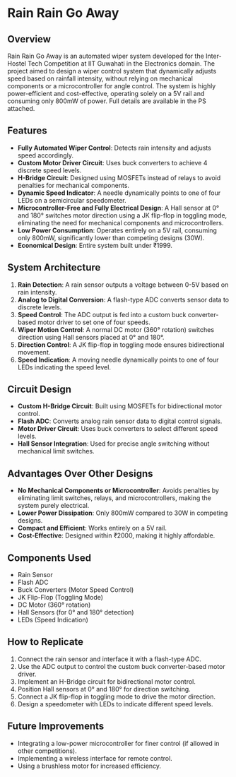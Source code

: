 # Rain Rain Go Away

## Overview
Rain Rain Go Away is an automated wiper system developed for the Inter-Hostel Tech Competition at IIT Guwahati in the Electronics domain. The project aimed to design a wiper control system that dynamically adjusts speed based on rainfall intensity, without relying on mechanical components or a microcontroller for angle control. The system is highly power-efficient and cost-effective, operating solely on a 5V rail and consuming only 800mW of power. Full details are available in the PS attached.

## Features
- **Fully Automated Wiper Control**: Detects rain intensity and adjusts speed accordingly.
- **Custom Motor Driver Circuit**: Uses buck converters to achieve 4 discrete speed levels.
- **H-Bridge Circuit**: Designed using MOSFETs instead of relays to avoid penalties for mechanical components.
- **Dynamic Speed Indicator**: A needle dynamically points to one of four LEDs on a semicircular speedometer.
- **Microcontroller-Free and Fully Electrical Design**: A Hall sensor at 0° and 180° switches motor direction using a JK flip-flop in toggling mode, eliminating the need for mechanical components and microcontrollers.
- **Low Power Consumption**: Operates entirely on a 5V rail, consuming only 800mW, significantly lower than competing designs (30W).
- **Economical Design**: Entire system built under ₹1999.

## System Architecture
1. **Rain Detection**: A rain sensor outputs a voltage between 0-5V based on rain intensity.
2. **Analog to Digital Conversion**: A flash-type ADC converts sensor data to discrete levels.
3. **Speed Control**: The ADC output is fed into a custom buck converter-based motor driver to set one of four speeds.
4. **Wiper Motion Control**: A normal DC motor (360° rotation) switches direction using Hall sensors placed at 0° and 180°.
5. **Direction Control**: A JK flip-flop in toggling mode ensures bidirectional movement.
6. **Speed Indication**: A moving needle dynamically points to one of four LEDs indicating the speed level.

## Circuit Design
- **Custom H-Bridge Circuit**: Built using MOSFETs for bidirectional motor control.
- **Flash ADC**: Converts analog rain sensor data to digital control signals.
- **Motor Driver Circuit**: Uses buck converters to select different speed levels.
- **Hall Sensor Integration**: Used for precise angle switching without mechanical limit switches.

## Advantages Over Other Designs
- **No Mechanical Components or Microcontroller**: Avoids penalties by eliminating limit switches, relays, and microcontrollers, making the system purely electrical.
- **Lower Power Dissipation**: Only 800mW compared to 30W in competing designs.
- **Compact and Efficient**: Works entirely on a 5V rail.
- **Cost-Effective**: Designed within ₹2000, making it highly affordable.

## Components Used
- Rain Sensor
- Flash ADC
- Buck Converters (Motor Speed Control)
- JK Flip-Flop (Toggling Mode)
- DC Motor (360° rotation)
- Hall Sensors (for 0° and 180° detection)
- LEDs (Speed Indication)

## How to Replicate
1. Connect the rain sensor and interface it with a flash-type ADC.
2. Use the ADC output to control the custom buck converter-based motor driver.
3. Implement an H-Bridge circuit for bidirectional motor control.
4. Position Hall sensors at 0° and 180° for direction switching.
5. Connect a JK flip-flop in toggling mode to drive the motor direction.
6. Design a speedometer with LEDs to indicate different speed levels.

## Future Improvements
- Integrating a low-power microcontroller for finer control (if allowed in other competitions).
- Implementing a wireless interface for remote control.
- Using a brushless motor for increased efficiency.

